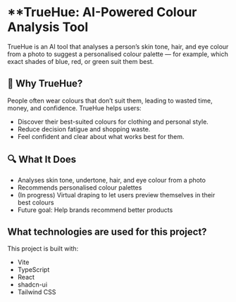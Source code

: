 # **TrueHue: AI-Powered Colour Analysis Tool

TrueHue is an AI tool that analyses a person’s skin tone, hair, and eye colour from a photo to suggest a personalised colour palette — for example, which exact shades of blue, red, or green suit them best.

## 🌟 Why TrueHue?

People often wear colours that don’t suit them, leading to wasted time, money, and confidence. TrueHue helps users:

- Discover their best-suited colours for clothing and personal style.
- Reduce decision fatigue and shopping waste.
- Feel confident and clear about what works best for them.


## 🔍 What It Does

- Analyses skin tone, undertone, hair, and eye colour from a photo
- Recommends personalised colour palettes
- (In progress) Virtual draping to let users preview themselves in their best colours
- Future goal: Help brands recommend better products

## What technologies are used for this project?

This project is built with:

- Vite
- TypeScript
- React
- shadcn-ui
- Tailwind CSS

